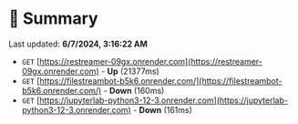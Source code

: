 # 📖 Summary
Last updated: **6/7/2024, 3:16:22 AM**

- `GET` [https://restreamer-09gx.onrender.com](https://restreamer-09gx.onrender.com) - **Up** (21377ms)
- `GET` [https://filestreambot-b5k6.onrender.com/](https://filestreambot-b5k6.onrender.com/) - **Down** (160ms)
- `GET` [https://jupyterlab-python3-12-3.onrender.com](https://jupyterlab-python3-12-3.onrender.com) - **Down** (161ms)
